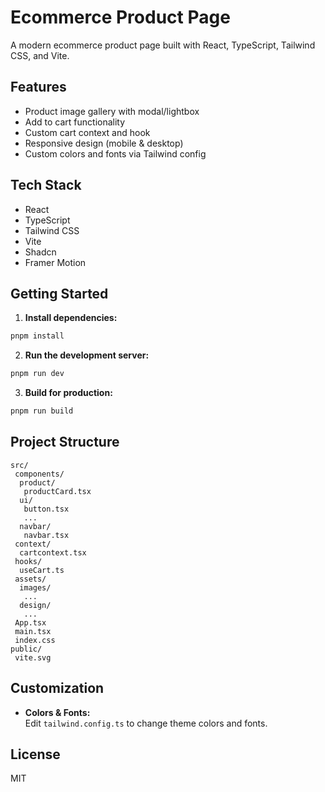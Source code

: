 # Ecommerce Product Page

A modern ecommerce product page built with React, TypeScript, Tailwind CSS, and Vite.

## Features

- Product image gallery with modal/lightbox
- Add to cart functionality
- Custom cart context and hook
- Responsive design (mobile & desktop)
- Custom colors and fonts via Tailwind config

## Tech Stack

- React
- TypeScript
- Tailwind CSS
- Vite
- Shadcn
- Framer Motion

## Getting Started

1. **Install dependencies:**
  ```sh
  pnpm install
  ```

2. **Run the development server:**
  ```sh
  pnpm run dev
  ```

3. **Build for production:**
  ```sh
  pnpm run build
  ```

## Project Structure

```
src/
 components/
  product/
   productCard.tsx
  ui/
   button.tsx
   ...
  navbar/
   navbar.tsx
 context/
  cartcontext.tsx
 hooks/
  useCart.ts
 assets/
  images/
   ...
  design/
   ...
 App.tsx
 main.tsx
 index.css
public/
 vite.svg
```

## Customization

- **Colors & Fonts:**  
 Edit `tailwind.config.ts` to change theme colors and fonts.

## License

MIT

